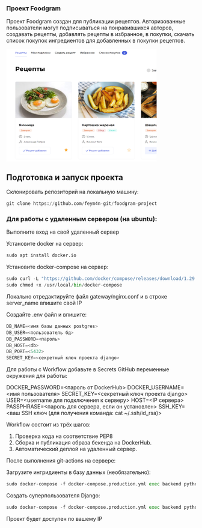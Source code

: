 ### Проект Foodgram

Проект Foodgram создан для публикации рецептов. Авторизованные пользователи могут подписываться на понравившихся авторов, создавать рецепты, добавлять рецепты в избранное, в покупки, скачать список покупок ингредиентов для добавленных в покупки рецептов.

  <img align='center' src="image.png" width="400" height="300">

## Подготовка и запуск проекта
Склонировать репозиторий на локальную машину:
```python
git clone https://github.com/feym4n-git/foodgram-project
```
### Для работы с удаленным сервером (на ubuntu):

Выполните вход на свой удаленный сервер

Установите docker на сервер:
```python
sudo apt install docker.io 
```
Установите docker-compose на сервер:
```python
sudo curl -L "https://github.com/docker/compose/releases/download/1.29.2/docker-compose-$(uname -s)-$(uname -m)" -o /usr/local/bin/docker-compose
sudo chmod +x /usr/local/bin/docker-compose
```
Локально отредактируйте файл gateway/nginx.conf и в строке server_name впишите свой IP

Cоздайте .env файл и впишите:

```python
DB_NAME=<имя базы данных postgres>
DB_USER=<пользователь бд>
DB_PASSWORD=<пароль>
DB_HOST=<db>
DB_PORT=<5432>
SECRET_KEY=<секретный ключ проекта django>

```

Для работы с Workflow добавьте в Secrets GitHub переменные окружения для работы:

DOCKER_PASSWORD=<пароль от DockerHub>
DOCKER_USERNAME=<имя пользователя>
SECRET_KEY=<секретный ключ проекта django>
USER=<username для подключения к серверу>
HOST=<IP сервера>
PASSPHRASE=<пароль для сервера, если он установлен>
SSH_KEY=<ваш SSH ключ (для получения команда: cat ~/.ssh/id_rsa)>

Workflow состоит из трёх шагов:

1. Проверка кода на соответствие PEP8
2. Сборка и публикация образа бекенда на DockerHub.
3. Автоматический деплой на удаленный сервер.

После выполнения git-actions на сервере:

Загрузите ингридиенты в базу данных (необязательно):

```python
sudo docker-compose -f docker-compose.production.yml exec backend python manage.py loaddata ingridients_new.json
```
Создать суперпользователя Django:
```python
sudo docker-compose -f docker-compose.production.yml exec backend python manage.py createsuperuser
```
Проект будет доступен по вашему IP
